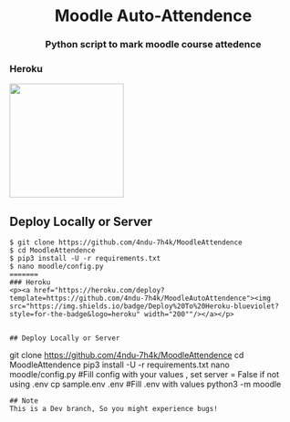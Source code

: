 <h1 align= center>Moodle Auto-Attendence </h1>
<h3 align = center>Python script to mark moodle course attedence</h3>

### Heroku
<p><a href="https://heroku.com/deploy?template=https://github.com/4ndu-7h4k/MoodleAttendence"><img src="https://img.shields.io/badge/Deploy%20To%20Heroku-blueviolet?style=for-the-badge&logo=heroku" width="200""/></a></p>


## Deploy Locally or Server
```
$ git clone https://github.com/4ndu-7h4k/MoodleAttendence
$ cd MoodleAttendence
$ pip3 install -U -r requirements.txt
$ nano moodle/config.py
=======
### Heroku
<p><a href="https://heroku.com/deploy?template=https://github.com/4ndu-7h4k/MoodleAutoAttendence"><img src="https://img.shields.io/badge/Deploy%20To%20Heroku-blueviolet?style=for-the-badge&logo=heroku" width="200""/></a></p>


## Deploy Locally or Server
```
git clone https://github.com/4ndu-7h4k/MoodleAttendence
cd MoodleAttendence
pip3 install -U -r requirements.txt
nano moodle/config.py
#Fill config with your values , set server = False if not using .env
cp sample.env .env
#Fill .env with values
python3 -m moodle
 ```
## Note
 This is a Dev branch, So you might experience bugs!
